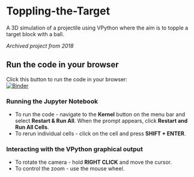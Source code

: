 # Toppling-the-Target
A 3D simulation of a projectile using VPython where the aim is to topple a target block with a ball.

*Archived project from 2018*

## Run the code in your browser
Click this button to run the code in your browser:  
[![Binder](https://mybinder.org/badge_logo.svg)](https://mybinder.org/v2/gh/ZainNaqavi/Toppling-the-Target/main?filepath=Toppling_Target.ipynb)

### Running the Jupyter Notebook
* To run the code - navigate to the **Kernel** button on the menu bar and select **Restart & Run All**. When the prompt appears, click **Restart and Run All Cells**.
* To rerun individual cells - click on the cell and press **SHIFT + ENTER**.
### Interacting with the VPython graphical output
* To rotate the camera - hold **RIGHT CLICK** and move the cursor.
* To control the zoom - use the mouse wheel.
